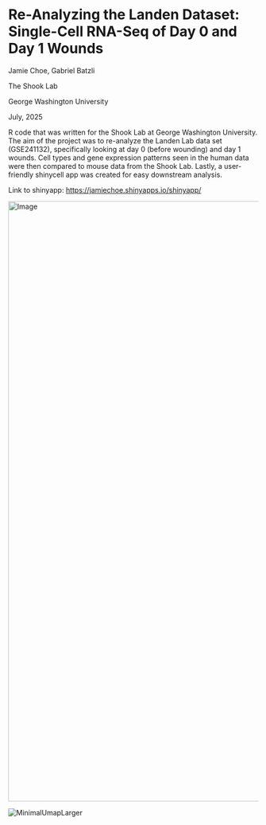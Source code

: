 # Re-Analyzing the Landen Dataset: Single-Cell RNA-Seq of Day 0 and Day 1 Wounds
Jamie Choe, Gabriel Batzli

The Shook Lab

George Washington University

July, 2025

R code that was written for the Shook Lab at George Washington University. The aim of the project was to re-analyze the Landen Lab data set (GSE241132), specifically looking at day 0 (before wounding) and day 1 wounds. Cell types and gene expression patterns seen in the human data were then compared to mouse data from the Shook Lab. Lastly, a user-friendly shinycell app was created for easy downstream analysis. 

Link to shinyapp: https://jamiechoe.shinyapps.io/shinyapp/


<img width="2090" height="1206" alt="Image" src="https://github.com/user-attachments/assets/a66593fc-c831-4ef7-b53e-8cfe04024fa3" />

![MinimalUmapLarger](https://github.com/user-attachments/assets/794ce8e3-d3af-4c07-99bf-7a5636a519d2)
















